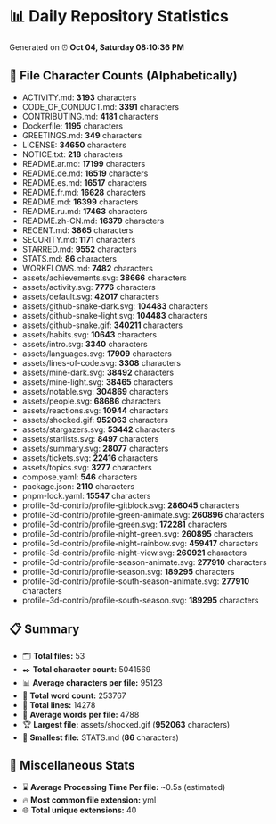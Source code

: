 # 📊 Daily Repository Statistics
Generated on ⏰ **Oct 04, Saturday 08:10:36 PM**

## 📂 File Character Counts (Alphabetically)
- ACTIVITY.md: **3193** characters
- CODE_OF_CONDUCT.md: **3391** characters
- CONTRIBUTING.md: **4181** characters
- Dockerfile: **1195** characters
- GREETINGS.md: **349** characters
- LICENSE: **34650** characters
- NOTICE.txt: **218** characters
- README.ar.md: **17199** characters
- README.de.md: **16519** characters
- README.es.md: **16517** characters
- README.fr.md: **16628** characters
- README.md: **16399** characters
- README.ru.md: **17463** characters
- README.zh-CN.md: **16379** characters
- RECENT.md: **3865** characters
- SECURITY.md: **1171** characters
- STARRED.md: **9552** characters
- STATS.md: **86** characters
- WORKFLOWS.md: **7482** characters
- assets/achievements.svg: **38666** characters
- assets/activity.svg: **7776** characters
- assets/default.svg: **42017** characters
- assets/github-snake-dark.svg: **104483** characters
- assets/github-snake-light.svg: **104483** characters
- assets/github-snake.gif: **340211** characters
- assets/habits.svg: **10643** characters
- assets/intro.svg: **3340** characters
- assets/languages.svg: **17909** characters
- assets/lines-of-code.svg: **3308** characters
- assets/mine-dark.svg: **38492** characters
- assets/mine-light.svg: **38465** characters
- assets/notable.svg: **304869** characters
- assets/people.svg: **68686** characters
- assets/reactions.svg: **10944** characters
- assets/shocked.gif: **952063** characters
- assets/stargazers.svg: **53442** characters
- assets/starlists.svg: **8497** characters
- assets/summary.svg: **28077** characters
- assets/tickets.svg: **22416** characters
- assets/topics.svg: **3277** characters
- compose.yaml: **546** characters
- package.json: **2110** characters
- pnpm-lock.yaml: **15547** characters
- profile-3d-contrib/profile-gitblock.svg: **286045** characters
- profile-3d-contrib/profile-green-animate.svg: **260896** characters
- profile-3d-contrib/profile-green.svg: **172281** characters
- profile-3d-contrib/profile-night-green.svg: **260895** characters
- profile-3d-contrib/profile-night-rainbow.svg: **459417** characters
- profile-3d-contrib/profile-night-view.svg: **260921** characters
- profile-3d-contrib/profile-season-animate.svg: **277910** characters
- profile-3d-contrib/profile-season.svg: **189295** characters
- profile-3d-contrib/profile-south-season-animate.svg: **277910** characters
- profile-3d-contrib/profile-south-season.svg: **189295** characters

## 📋 Summary
- 🗂️ **Total files:** 53
- ✒️ **Total character count:** 5041569
- 📊 **Average characters per file:** 95123
- 📝 **Total word count:** 253767
- 🧾 **Total lines:** 14278
- 📐 **Average words per file:** 4788
- 🏆 **Largest file:** assets/shocked.gif (**952063** characters)
- 🥉 **Smallest file:** STATS.md (**86** characters)

## 🌟 Miscellaneous Stats
- ⌛ **Average Processing Time Per file:** ~0.5s (estimated)
- 🔥 **Most common file extension:** yml
- 🌐 **Total unique extensions:** 40

